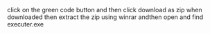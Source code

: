 click on the green code button and then click download as zip when downloaded then extract the zip using winrar andthen open and find executer.exe
